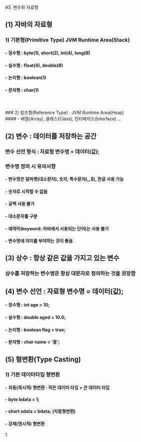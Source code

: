 #3. 변수와 자료형<br>
## (1) 자바의 자료형
### 1) 기본형(Primitive Type) JVM Runtime Area(Stack)<br>
#### - 정수형 : byte(1), short(2), int(4), long(8)<br>
#### - 실수형 : float(4), double(8)<br>
#### - 논리형 : boolean(1)<br>
#### - 문자형 : char(1)<br><br>
<br>
### 2) 참조형(Reference Type) : JVM Runtime Area(Heap)<br>
#### - 배열(Array), 클래스(Class), 인터페이스(Interface) ... <br>

## (2) 변수 : 데이터를 저장하는 공간
### 변수 선언 형식 : 자료형 변수명 = 데이터(값);
### 변수명 정의 시 유의사항
#### - 변수명은 알파벳(대소문자), 숫자, 특수문자(_,$), 한글 사용 가능
#### - 숫자로 시작할 수 없음
#### - 공백 사용 불가
#### - 대소문자를 구분
#### - 예악어(keyword: 자바에서 사용되는 단어)는 사용 불가
#### - 변수명에 의미를 부여하는 것이 좋음

## (3) 상수 : 항상 같은 값을 가지고 있는 변수
### 상수를 저장하는 변수명은 항상 대문자로 정의하는 것을 권장함

## (4) 변수 선언 : 자료형 변수명 = 데이터(값);
#### - 정수형 : int age = 10;
#### - 실수형 : double aged = 10.0; 
#### - 논리형 : boolean flag = true;
#### - 문자형 : char name = '홍'; 

## (5) 형변환(Type Casting)
### 1) 기본 데이터타입 형변환
#### -  자동(묵시적) 형변환 : 작은 데이터 타입 > 큰 데이터 타입
#### - byte bdata = 1;
#### - short sdata = bdata; (자동형변환)




#### - 강제(명시적) 형변환 

1







